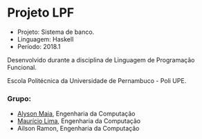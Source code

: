 # Projeto LPF
- Projeto: Sistema de banco.
- Linguagem: Haskell
- Período: 2018.1

Desenvolvido durante a disciplina de Linguagem de Programação Funcional.

Escola Politécnica da Universidade de Pernambuco - Poli UPE.

### Grupo:
- [Alyson Maia](https://github.com/FederalCircle), Engenharia da Computação
- [Maurício Lima](https://github.com/MauricioLimaJR), Engenharia da Computação
- Ailson Ramon, Engenharia da Computação
